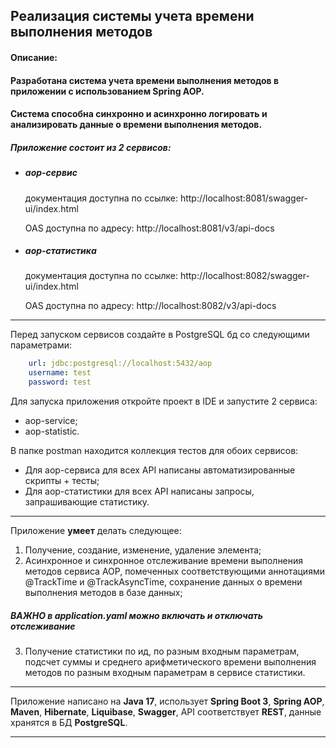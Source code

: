 ## Реализация системы учета времени выполнения методов

#### Описание:
#### Разработана система учета времени выполнения методов в приложении с использованием Spring AOP.
#### Система способна синхронно и асинхронно логировать и анализировать данные о времени выполнения методов.


##### Приложение состоит из 2 сервисов:
- ##### aop-сервис
  документация доступна по ссылке: http://localhost:8081/swagger-ui/index.html

  OAS доступна по адресу: http://localhost:8081/v3/api-docs
- ##### aop-статистика
  документация доступна по ссылке: http://localhost:8082/swagger-ui/index.html

  OAS доступна по адресу: http://localhost:8082/v3/api-docs

-------

Перед запуском сервисов создайте в PostgreSQL бд со следующими параметрами:
```yaml
    url: jdbc:postgresql://localhost:5432/aop
    username: test
    password: test
```
Для запуска приложения откройте проект в IDE и запустите 2 сервиса:
- aop-service;
- aop-statistic.


В папке postman находится коллекция тестов для обоих сервисов:
- Для aop-сервиса для всех API написаны автоматизированные скрипты + тесты;
- Для aop-статистики для всех API написаны запросы, запрашивающие статистику.

_______

Приложение **умеет** делать следующее:
1. Получение, создание, изменение, удаление элемента;
2. Асинхронное и синхронное отслеживание времени выполнения методов сервиса AOP, помеченных соответствующими 
аннотациями @TrackTime и @TrackAsyncTime, сохранение данных о времени выполнения методов в базе данных;
##### **ВАЖНО** в application.yaml можно включать и отключать отслеживание
3. Получение статистики по ид, по разным входным параметрам, подсчет суммы и среднего арифметического времени
выполнения методов по разным входным параметрам в сервисе статистики.

-------

Приложение написано на **Java 17**, использует **Spring Boot 3**, **Spring AOP**, **Maven**, **Hibernate**, **Liquibase**, **Swagger**,
 API соответствует **REST**, данные хранятся в БД **PostgreSQL**.

-------
